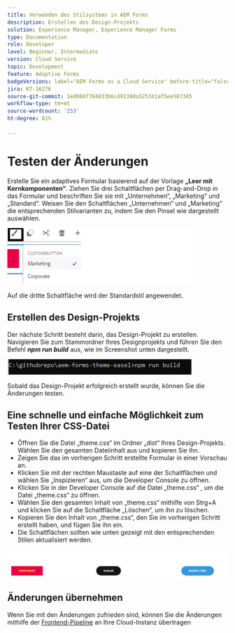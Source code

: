 ```yaml
---
title: Verwenden des Stilsystems in AEM Forms
description: Erstellen des Design-Projekts
solution: Experience Manager, Experience Manager Forms
type: Documentation
role: Developer
level: Beginner, Intermediate
version: Cloud Service
topic: Development
feature: Adaptive Forms
badgeVersions: label="AEM Forms as a Cloud Service" before-title="false"
jira: KT-16276
source-git-commit: 1ed08d7784833b6c49139da525341af5ee587345
workflow-type: tm+mt
source-wordcount: '253'
ht-degree: 81%

---
```



# Testen der Änderungen

Erstelle Sie ein adaptives Formular basierend auf der Vorlage **„Leer mit Kernkomponenten“**. Ziehen Sie drei Schaltflächen per Drag-and-Drop in das Formular und beschriften Sie sie mit „Unternehmen“, „Marketing“ und „Standard“.
Weisen Sie den Schaltflächen „Unternehmen“ und „Marketing“ die entsprechenden Stilvarianten zu, indem Sie den Pinsel wie dargestellt auswählen.

![styles](assets/marketing-variation.png)

Auf die dritte Schaltfläche wird der Standardstil angewendet.

## Erstellen des Design-Projekts

Der nächste Schritt besteht darin, das Design-Projekt zu erstellen. Navigieren Sie zum Stammordner Ihres Designprojekts und führen Sie den Befehl _**npm run build**_ aus, wie im Screenshot unten dargestellt.

![build-theme](assets/build-theme.png)

Sobald das Design-Projekt erfolgreich erstellt wurde, können Sie die Änderungen testen.

## Eine schnelle und einfache Möglichkeit zum Testen Ihrer CSS-Datei

* Öffnen Sie die Datei „theme.css“ im Ordner „dist“ Ihres Design-Projekts. Wählen Sie den gesamten Dateiinhalt aus und kopieren Sie ihn.
* Zeigen Sie das im vorherigen Schritt erstellte Formular in einer Vorschau an.
* Klicken Sie mit der rechten Maustaste auf eine der Schaltflächen und wählen Sie „Inspizieren“ aus, um die Developer Console zu öffnen.
* Klicken Sie in der Developer Console auf die Datei „theme.css“ , um die Datei „theme.css“ zu öffnen.
* Wählen Sie den gesamten Inhalt von „theme.css“ mithilfe von Strg+A und klicken Sie auf die Schaltfläche „Löschen“, um ihn zu löschen.
* Kopieren Sie den Inhalt von „theme.css“, den Sie im vorherigen Schritt erstellt haben, und fügen Sie ihn ein.
* Die Schaltflächen sollten wie unten gezeigt mit den entsprechenden Stilen aktualisiert werden.

![final-buttons](assets/final-state-buttons.png)

## Änderungen übernehmen

Wenn Sie mit den Änderungen zufrieden sind, können Sie die Änderungen mithilfe der [Frontend-Pipeline](https://experienceleague.adobe.com/en/docs/experience-manager-learn/getting-started-wknd-tutorial-develop/enable-frontend-pipeline-devops/create-frontend-pipeline) an Ihre Cloud-Instanz übertragen

